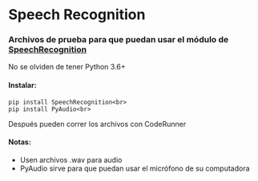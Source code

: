 # Speech Recognition
### Archivos de prueba para que puedan usar el módulo de <a href="https://github.com/Uberi/speech_recognition">SpeechRecognition</a><br>
No se olviden de tener Python 3.6+<br>
#### Instalar:
```
pip install SpeechRecognition<br>
pip install PyAudio<br>
```
Después pueden correr los archivos con CodeRunner
#### Notas:
- Usen archivos .wav para audio
- PyAudio sirve para que puedan usar el micrófono de su computadora
